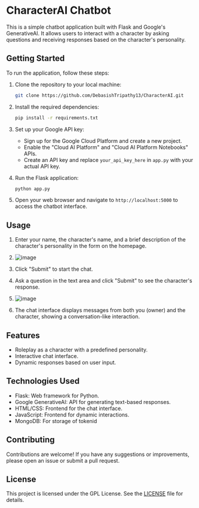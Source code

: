 
# CharacterAI Chatbot

This is a simple chatbot application built with Flask and Google's GenerativeAI. It allows users to interact with a character by asking questions and receiving responses based on the character's personality.

## Getting Started

To run the application, follow these steps:

1. Clone the repository to your local machine:

   ```bash
   git clone https://github.com/DebasishTripathy13/CharacterAI.git
   ```

2. Install the required dependencies:

   ```bash
   pip install -r requirements.txt
   ```

3. Set up your Google API key:

   - Sign up for the Google Cloud Platform and create a new project.
   - Enable the "Cloud AI Platform" and "Cloud AI Platform Notebooks" APIs.
   - Create an API key and replace `your_api_key_here` in `app.py` with your actual API key.

4. Run the Flask application:

   ```bash
   python app.py
   ```

5. Open your web browser and navigate to `http://localhost:5000` to access the chatbot interface.

## Usage

1. Enter your name, the character's name, and a brief description of the character's personality in the form on the homepage.
2. ![image](https://github.com/DebasishTripathy13/CharacterAI/assets/94828569/ea78dceb-b30b-4b31-97a2-4f9d3f4fa9cc)


3. Click "Submit" to start the chat.

4. Ask a question in the text area and click "Submit" to see the character's response.
5. ![image](https://github.com/DebasishTripathy13/CharacterAI/assets/94828569/df00ae8d-2a43-4699-9774-49c43179fbfd)


6. The chat interface displays messages from both you (owner) and the character, showing a conversation-like interaction.

## Features

- Roleplay as a character with a predefined personality.
- Interactive chat interface.
- Dynamic responses based on user input.

## Technologies Used

- Flask: Web framework for Python.
- Google GenerativeAI: API for generating text-based responses.
- HTML/CSS: Frontend for the chat interface.
- JavaScript: Frontend for dynamic interactions.
- MongoDB: For storage of tokenid 

## Contributing

Contributions are welcome! If you have any suggestions or improvements, please open an issue or submit a pull request.

## License

This project is licensed under the GPL License. See the [LICENSE](LICENSE) file for details.

